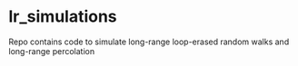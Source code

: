 # lr_simulations
Repo contains code to simulate long-range loop-erased random walks and long-range percolation

